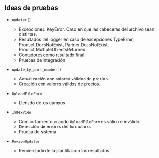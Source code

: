 ## Ideas  de pruebas

* `updater()`
    - Excepciones: KeyError. Caso en que las cabeceras del archivo sean distintas.
    - Resultados del logger en caso de excepciones TypeError, Product.DoesNotExist, Partner.DoesNotExist, Product.MultipleObjectsReturned.
    - Contadores como resultado final

    * Pruebas de integración

* `update_by_part_number()`
    - Actualización con valores válidos de precios.
    - Creación con valores válidos de precios.
    
* `UploadFileForm` 
    - Llenado de los campos 
    
* `IndexView`
    - Comportamiento cuando `UploadFileForm` es válido e inválido.
    - Detección de errores del formulario.
    - Prueba de sistema.

* `ReviewUpdater`
    - Renderizado de la plantilla con los resultados.